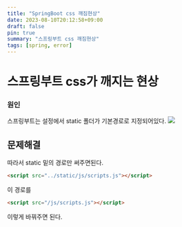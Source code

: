 ```yaml
---
title: "SpringBoot css 깨짐현상"
date: 2023-08-10T20:12:58+09:00
draft: false
pin: true
summary: "스프링부트 css 깨짐현상"
tags: [spring, error]
---
```


# 스프링부트 css가 깨지는 현상

### 원인

스프링부트는 설정에서 static 폴더가 기본경로로 지정되어있다.
![](https://velog.velcdn.com/images%2Fdev-jih%2Fpost%2Ffb6d81b0-5592-4886-bc38-48c0efa14386%2Fimg3.png)


## 문제해결

따라서 static 밑의 경로만 써주면된다.

```html
<script src="../static/js/scripts.js"></script>
```

이 경로를

```HTML
<script src="/js/scripts.js"></script>
```

이렇게 바꿔주면 된다.